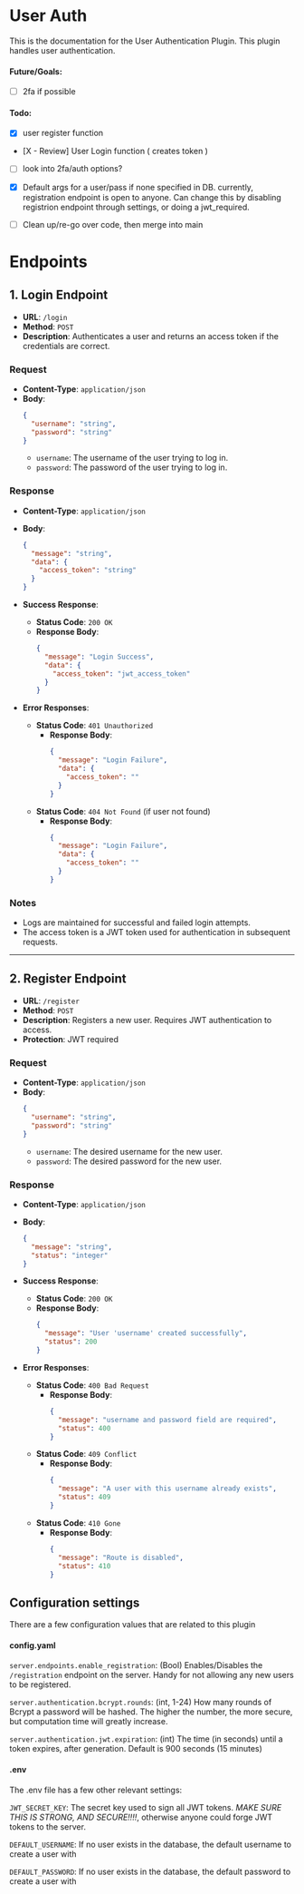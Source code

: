 # User Auth

This is the documentation for the User Authentication Plugin. This plugin handles user authentication.

#### Future/Goals:
- [ ] 2fa if possible


#### Todo:
- [X] user register function
- [X - Review] User Login function ( creates token )
- [ ] look into 2fa/auth options?

- [X] Default args for a user/pass if none specified in DB. 
    currently, registration endpoint is open to anyone. Can change this by disabling registrion endpoint through settings, or doing a jwt_required. 

- [ ] Clean up/re-go over code, then merge into main

# Endpoints

## 1. Login Endpoint

- **URL**: `/login`
- **Method**: `POST`
- **Description**: Authenticates a user and returns an access token if the credentials are correct.

### Request

- **Content-Type**: `application/json`
- **Body**:
  ```json
  {
    "username": "string",
    "password": "string"
  }
  ```
  - `username`: The username of the user trying to log in.
  - `password`: The password of the user trying to log in.

### Response

- **Content-Type**: `application/json`
- **Body**:
  ```json
  {
    "message": "string",
    "data": {
      "access_token": "string"
    }
  }
  ```

- **Success Response**:
  - **Status Code**: `200 OK`
  - **Response Body**:
    ```json
    {
      "message": "Login Success",
      "data": {
        "access_token": "jwt_access_token"
      }
    }
    ```

- **Error Responses**:
  - **Status Code**: `401 Unauthorized`
    - **Response Body**:
      ```json
      {
        "message": "Login Failure",
        "data": {
          "access_token": ""
        }
      }
      ```
  - **Status Code**: `404 Not Found` (if user not found)
    - **Response Body**:
      ```json
      {
        "message": "Login Failure",
        "data": {
          "access_token": ""
        }
      }
      ```

### Notes

- Logs are maintained for successful and failed login attempts.
- The access token is a JWT token used for authentication in subsequent requests.

---

## 2. Register Endpoint

- **URL**: `/register`
- **Method**: `POST`
- **Description**: Registers a new user. Requires JWT authentication to access.
- **Protection**: JWT required

### Request

- **Content-Type**: `application/json`
- **Body**:
  ```json
  {
    "username": "string",
    "password": "string"
  }
  ```
  - `username`: The desired username for the new user.
  - `password`: The desired password for the new user.

### Response

- **Content-Type**: `application/json`
- **Body**:
  ```json
  {
    "message": "string",
    "status": "integer"
  }
  ```

- **Success Response**:
  - **Status Code**: `200 OK`
  - **Response Body**:
    ```json
    {
      "message": "User 'username' created successfully",
      "status": 200
    }
    ```

- **Error Responses**:
  - **Status Code**: `400 Bad Request`
    - **Response Body**:
      ```json
      {
        "message": "username and password field are required",
        "status": 400
      }
      ```
  - **Status Code**: `409 Conflict`
    - **Response Body**:
      ```json
      {
        "message": "A user with this username already exists",
        "status": 409
      }
      ```
  - **Status Code**: `410 Gone`
    - **Response Body**:
      ```json
      {
        "message": "Route is disabled",
        "status": 410
      }
      ```


## Configuration settings

There are a few configuration values that are related to this plugin


#### config.yaml
`server.endpoints.enable_registration`: (Bool) Enables/Disables the `/registration` endpoint on the server. Handy for not allowing any new users to be registered.

`server.authentication.bcrypt.rounds`: (int, 1-24) How many rounds of Bcrypt a password will be hashed. The higher the number, the more secure, but computation time will greatly increase. 

`server.authentication.jwt.expiration`: (int) The time (in seconds) until a token expires, after generation. Default is 900 seconds (15 minutes)

#### .env
The .env file has a few other relevant settings:

`JWT_SECRET_KEY`: The secret key used to sign all JWT tokens. *MAKE SURE THIS IS STRONG, AND SECURE!!!!*, otherwise anyone could forge JWT tokens to the server.

`DEFAULT_USERNAME`: If no user exists in the database, the default username to create a user with

`DEFAULT_PASSWORD`: If no user exists in the database, the default password to create a user with



